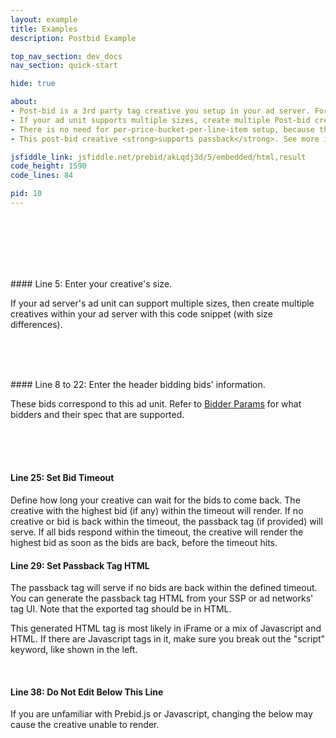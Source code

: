 ```yaml
---
layout: example
title: Examples
description: Postbid Example

top_nav_section: dev_docs
nav_section: quick-start

hide: true

about: 
- Post-bid is a 3rd party tag creative you setup in your ad server. For each ad unit of your site, create one line item in DFP targeting that ad unit. This line item's <strong>creative will contain the below code</strong>.
- If your ad unit supports multiple sizes, create multiple Post-bid creatives for each size. 
- There is no need for per-price-bucket-per-line-item setup, because the post-bid creative is chosen after the ad server has chosen the line item. 
- This post-bid creative <strong>supports passback</strong>. See more info on passbacks in the below line-by-line explanation.

jsfiddle_link: jsfiddle.net/prebid/akLqdj3d/5/embedded/html,result
code_height: 1590
code_lines: 84

pid: 10
---
```



<br><br>
<br><br>
<br>


<div markdown="1">
#### Line 5: Enter your creative's size.

If your ad server's ad unit can support multiple sizes, then create multiple creatives within your ad server with this code snippet (with size differences).

</div>

<br><br>
<br>

<div markdown="1">
#### Line 8 to 22: Enter the header bidding bids' information. 

These bids correspond to this ad unit. Refer to [Bidder Params](/dev-docs/bidders.html) for what bidders and their spec that are supported.

</div>

<br><br>
<br>

<div markdown="1">

#### Line 25: Set Bid Timeout

Define how long your creative can wait for the bids to come back. The creative with the highest bid (if any) within the timeout will render. If no creative or bid is back within the timeout, the passback tag (if provided) will serve. If all bids respond within the timeout, the creative will render the highest bid as soon as the bids are back, before the timeout hits.

</div>

<div markdown="1">

#### Line 29: Set Passback Tag HTML

The passback tag will serve if no bids are back within the defined timeout. You can generate the passback tag HTML from your SSP or ad networks' tag UI. Note that the exported tag should be in HTML. 

This generated HTML tag is most likely in iFrame or a mix of Javascript and HTML. If there are Javascript tags in it, make sure you break out the "script" keyword, like shown in the left. 

</div>

<br>

<div markdown="1">

#### Line 38: Do Not Edit Below This Line

If you are unfamiliar with Prebid.js or Javascript, changing the below may cause the creative unable to render. 

</div>



